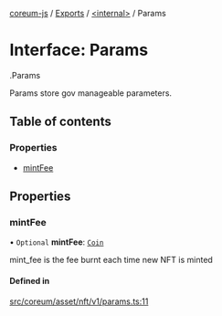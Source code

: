 [coreum-js](../README.md) / [Exports](../modules.md) / [<internal\>](../modules/internal_.md) / Params

# Interface: Params

[<internal>](../modules/internal_.md).Params

Params store gov manageable parameters.

## Table of contents

### Properties

- [mintFee](internal_.Params-2.md#mintfee)

## Properties

### mintFee

• `Optional` **mintFee**: [`Coin`](../modules/internal_.md#coin)

mint_fee is the fee burnt each time new NFT is minted

#### Defined in

[src/coreum/asset/nft/v1/params.ts:11](https://github.com/PyramydLabs/coreum-js/blob/cea84df/src/coreum/asset/nft/v1/params.ts#L11)
